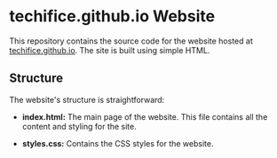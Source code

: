 # techifice.github.io Website

This repository contains the source code for the website hosted at [techifice.github.io](techifice.github.io).  The site is built using simple HTML.

## Structure

The website's structure is straightforward:

* **index.html:** The main page of the website.  This file contains all the content and styling for the site.  


* **styles.css:** Contains the CSS styles for the website.


